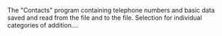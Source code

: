The "Contacts" program containing telephone numbers and basic data saved and read from the file and to the file.
Selection for individual categories of addition....
